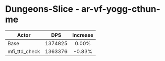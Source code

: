 # Dungeons-Slice - ar-vf-yogg-cthun-me
| Actor | DPS | Increase |
|---|:---:|:---:|
|Base|1374825|0.00%|
|mfi_ttd_check|1363376|-0.83%|
